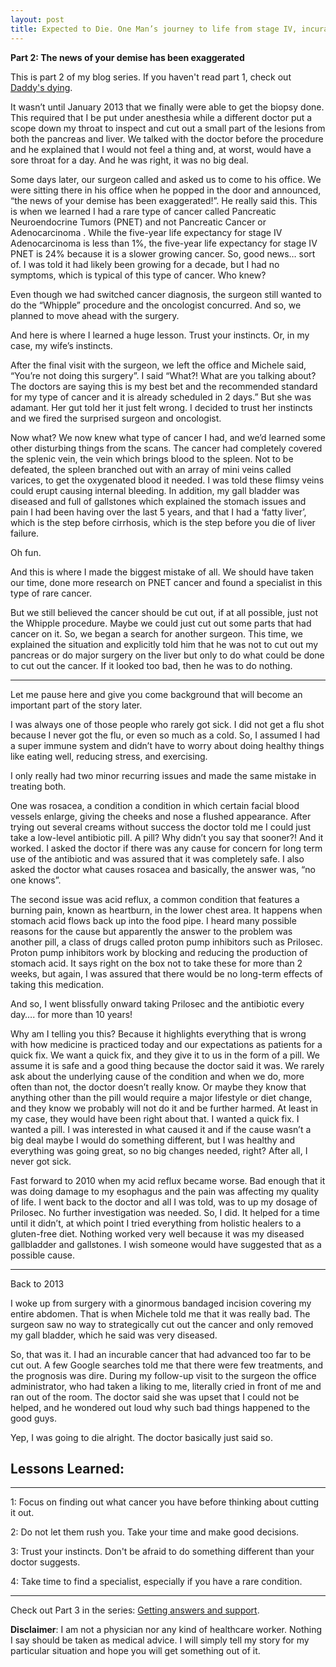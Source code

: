 ```yaml
---
layout: post
title: Expected to Die. One Man’s journey to life from stage IV, incurable cancer
---
```


**Part 2: The news of your demise has been exaggerated** 

This is part 2 of my blog series.  If you haven't read part 1, check out [Daddy's dying](https://expectedtodie.com/expectedtodie-part1).

It wasn’t until January 2013 that we finally were able to get the biopsy done.   This required that I be put under anesthesia while a different doctor put a scope down my throat to inspect and cut out a small part of the lesions from both the pancreas and liver.  We talked with the doctor before the procedure and he explained that I would not feel a thing and, at worst, would have a sore throat for a day.  And he was right, it was no big deal.  

Some days later, our surgeon called and asked us to come to his office.  We were sitting there in his office when he popped in the door and announced, “the news of your demise has been exaggerated!”.  He really said this.  This is when we learned I had a rare type of cancer called Pancreatic Neuroendocrine Tumors (PNET) and not Pancreatic Cancer or Adenocarcinoma .   While the five-year life expectancy for stage IV Adenocarcinoma is less than 1%, the five-year life expectancy for stage IV PNET is 24% because it is a slower growing cancer.  So, good news… sort of.   I was told it had likely been growing for a decade, but I had no symptoms, which is typical of this type of cancer.  Who knew? 

Even though we had switched cancer diagnosis, the surgeon still wanted to do the “Whipple” procedure and the oncologist concurred.    And so, we planned to move ahead with the surgery.

And here is where I learned a huge lesson.  Trust your instincts.  Or, in my case, my wife’s instincts.  

After the final visit with the surgeon, we left the office and Michele said, “You’re not doing this surgery”.  I said “What?!  What are you talking about?  The doctors are saying this is my best bet and the recommended standard for my type of cancer and it is already scheduled in 2 days.”  But she was adamant.  Her gut told her it just felt wrong.   I decided to trust her instincts and we fired the surprised surgeon and oncologist.  

Now what?  We now knew what type of cancer I had, and we’d learned some other disturbing things from the scans.   The cancer had completely covered the splenic vein, the vein which brings blood to the spleen.   Not to be defeated, the spleen branched out with an array of mini veins called varices, to get the oxygenated blood it needed.  I was told these flimsy veins could erupt causing internal bleeding.  In addition, my gall bladder was diseased and full of gallstones which explained the stomach issues and pain I had been having over the last 5 years, and that I had a ‘fatty liver’, which is the step before cirrhosis, which is the step before you die of liver failure. 

Oh fun.

And this is where I made the biggest mistake of all.  We should have taken our time, done more research on PNET cancer and found a specialist in this type of rare cancer.  

But we still believed the cancer should be cut out, if at all possible, just not the Whipple procedure.  Maybe we could just cut out some parts that had cancer on it.  So, we began a search for another surgeon.   This time, we explained the situation and explicitly told him that he was not to cut out my pancreas or do major surgery on the liver but only to do what could be done to cut out the cancer.  If it looked too bad, then he was to do nothing.   

---

Let me pause here and give you come background that will become an important part of the story later.

I was always one of those people who rarely got sick.  I did not get a flu shot because I never got the flu, or even so much as a cold.  So, I assumed I had a super immune system and didn’t have to worry about doing healthy things like eating well, reducing stress, and exercising.   

I only really had two minor recurring issues and made the same mistake in treating both.  

One was rosacea, a condition a condition in which certain facial blood vessels enlarge, giving the cheeks and nose a flushed appearance.  After trying out several creams without success the doctor told me I could just take a low-level antibiotic pill.  A pill?  Why didn’t you say that sooner?!  And it worked.  I asked the doctor if there was any cause for concern for long term use of the antibiotic and was assured that it was completely safe.  I also asked the doctor what causes rosacea and basically, the answer was, “no one knows”.  

The second issue was acid reflux, a common condition that features a burning pain, known as heartburn, in the lower chest area.  It happens when stomach acid flows back up into the food pipe. I heard many possible reasons for the cause but apparently the answer to the problem was another pill, a class of drugs called proton pump inhibitors such as Prilosec.   Proton pump inhibitors work by blocking and reducing the production of stomach acid.  It says right on the box not to take these for more than 2 weeks, but again, I was assured that there would be no long-term effects of taking this medication. 

And so, I went blissfully onward taking Prilosec and the antibiotic every day…. for more than 10 years!

Why am I telling you this?  Because it highlights everything that is wrong with how medicine is practiced today and our expectations as patients for a quick fix.   We want a quick fix, and they give it to us in the form of a pill.   We assume it is safe and a good thing because the doctor said it was.   We rarely ask about the underlying cause of the condition and when we do, more often than not, the doctor doesn’t really know.  Or maybe they know that anything other than the pill would require a major lifestyle or diet change, and they know we probably will not do it and be further harmed.   At least in my case, they would have been right about that.   I wanted a quick fix.  I wanted a pill.   I was interested in what caused it and if the cause wasn’t a big deal maybe I would do something different, but I was healthy and everything was going great, so no big changes needed, right?  After all, I never got sick.  

Fast forward to 2010 when my acid reflux became worse.   Bad enough that it was doing damage to my esophagus and the pain was affecting my quality of life.   I went back to the doctor and all I was told, was to up my dosage of Prilosec.  No further investigation was needed.  So, I did.  It helped for a time until it didn’t, at which point I tried everything from holistic healers to a gluten-free diet.   Nothing worked very well because it was my diseased gallbladder and gallstones.   I wish someone would have suggested that as a possible cause.

---

Back to 2013

I woke up from surgery with a ginormous bandaged incision covering my entire abdomen.   That is when Michele told me that it was really bad.  The surgeon saw no way to strategically cut out the cancer and only removed my gall bladder, which he said was very diseased.  

So, that was it.  I had an incurable cancer that had advanced too far to be cut out.  A few Google searches told me that there were few treatments, and the prognosis was dire.  During my follow-up visit to the surgeon the office administrator, who had taken a liking to me, literally cried in front of me and ran out of the room.  The doctor said she was upset that I could not be helped, and he wondered out loud why such bad things happened to the good guys.  

Yep, I was going to die alright.  The doctor basically just said so. 

## Lessons Learned:

---

1: Focus on finding out what cancer you have before thinking about cutting it out.

2: Do not let them rush you.  Take your time and make good decisions.

3: Trust your instincts.  Don't be afraid to do something different than your doctor suggests.

4: Take time to find a specialist, especially if you have a rare condition.

---


Check out Part 3 in the series: [Getting answers and support](https://expectedtodie.com/expectedtodie-part3).

**Disclaimer**: I am not a physician nor any kind of healthcare worker. Nothing I say should be taken as medical advice. I will simply tell my story for my particular situation and hope you will get something out of it.
